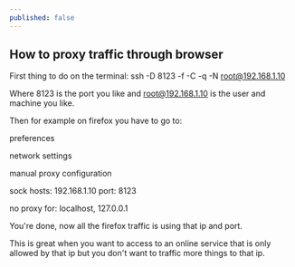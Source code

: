```yaml
---
published: false
---
```

## How to proxy traffic through browser

First thing to do on the terminal:
ssh -D 8123 -f -C -q -N root@192.168.1.10

Where 8123 is the port you like and root@192.168.1.10 is the user and machine you like.



Then for example on firefox you have to go to:

preferences

network settings

manual proxy configuration

sock hosts: 192.168.1.10 port: 8123

no proxy for: localhost, 127.0.0.1




You're done, now all the firefox traffic is using that ip and port.


This is great when you want to access to an online service that is only allowed by that ip but you don't want to traffic more things to that ip.